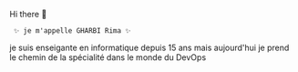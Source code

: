 Hi there 👋

     ✨ je m'appelle GHARBI Rima ✨
je suis enseigante en informatique depuis 15 ans mais aujourd'hui 
je prend le chemin de la spécialité dans le monde du DevOps

<!--
**GHARBI-R/GHARBI-R** is a ✨ _special_ ✨ repository because its `README.md` (this file) appears on your GitHub profile.

Here are some ideas to get you started:

- 🔭 I’m currently working on ...
- 🌱 I’m currently learning ...
- 👯 I’m looking to collaborate on ...
- 🤔 I’m looking for help with ...
- 💬 Ask me about ...
- 📫 How to reach me: ...
- 😄 Pronouns: ...
- ⚡ Fun fact: ...
-->
